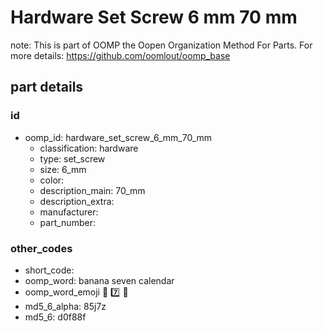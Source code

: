 # Hardware Set Screw 6 mm 70 mm  

note: This is part of OOMP the Oopen Organization Method For Parts. For more details: https://github.com/oomlout/oomp_base

##  part details





### id
* oomp_id: hardware_set_screw_6_mm_70_mm
  * classification: hardware
  * type: set_screw
  * size: 6_mm
  * color: 
  * description_main: 70_mm
  * description_extra: 
  * manufacturer: 
  * part_number: 

### other_codes
* short_code: 
* oomp_word: banana seven calendar
* oomp_word_emoji :banana: :seven: :calendar:
* md5_6_alpha: 85j7z
* md5_6: d0f88f